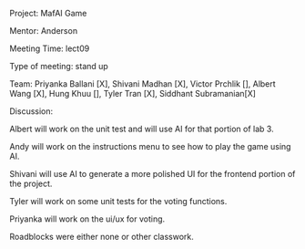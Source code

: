 Project: MafAI Game

Mentor: Anderson

Meeting Time: lect09

Type of meeting: stand up

Team: Priyanka Ballani [X], Shivani Madhan [X], Victor Prchlik [], Albert Wang [X], Hung Khuu [], Tyler Tran [X], Siddhant Subramanian[X]

Discussion:

Albert will work on the unit test and will use AI for that portion of lab 3. 

Andy will work on the instructions menu to see how to play the game using AI.

Shivani will use AI to generate a more polished UI for the frontend portion of the project.

Tyler will work on some unit tests for the voting functions.

Priyanka will work on the ui/ux for voting.

Roadblocks were either none or other classwork.